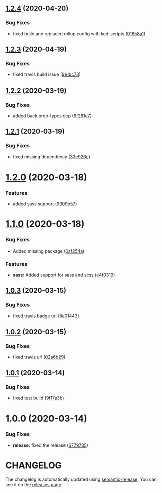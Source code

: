 ## [1.2.4](https://github.com/nejcm/js-library-boilerplate/compare/v1.2.3...v1.2.4) (2020-04-20)


### Bug Fixes

* fixed build and replaced rollup config with kcd-scripts ([91658a1](https://github.com/nejcm/js-library-boilerplate/commit/91658a1cf1b0deca53758bb20f40ec56ae9e93a1))

## [1.2.3](https://github.com/nejcm/js-library-boilerplate/compare/v1.2.2...v1.2.3) (2020-04-19)


### Bug Fixes

* fixed travis build issue ([9e1bc73](https://github.com/nejcm/js-library-boilerplate/commit/9e1bc730ec1831bcc1e6d7556c5987cb42038dae))

## [1.2.2](https://github.com/nejcm/js-library-boilerplate/compare/v1.2.1...v1.2.2) (2020-03-19)


### Bug Fixes

* added back prop-types dep ([6f261c7](https://github.com/nejcm/js-library-boilerplate/commit/6f261c7aae90ebe8c9546ff70d49b7659c415772))

## [1.2.1](https://github.com/nejcm/js-library-boilerplate/compare/v1.2.0...v1.2.1) (2020-03-19)


### Bug Fixes

* fixed missing dependency ([33e926e](https://github.com/nejcm/js-library-boilerplate/commit/33e926e92e3284f6ab45dad44bcdc4f8e435fe62))

# [1.2.0](https://github.com/nejcm/js-library-boilerplate/compare/v1.1.0...v1.2.0) (2020-03-18)


### Features

* added sass support ([9309b57](https://github.com/nejcm/js-library-boilerplate/commit/9309b57bea2cf290f4f541d255e34324cabd4e4c))

# [1.1.0](https://github.com/nejcm/js-library-boilerplate/compare/v1.0.3...v1.1.0) (2020-03-18)


### Bug Fixes

* Added missing package ([6af254a](https://github.com/nejcm/js-library-boilerplate/commit/6af254a5a349b564885f532e5e12a8e5ed395a07))


### Features

* **sass:** Added support for sass and scss ([e4f0319](https://github.com/nejcm/js-library-boilerplate/commit/e4f03190598befaa8d3d427371871c6bba081bb2))

## [1.0.3](https://github.com/nejcm/js-library-boilerplate/compare/v1.0.2...v1.0.3) (2020-03-15)


### Bug Fixes

* fixed travis badge url ([8a01443](https://github.com/nejcm/js-library-boilerplate/commit/8a01443d025157810df8cb95f8375d616fc84941))

## [1.0.2](https://github.com/nejcm/js-library-boilerplate/compare/v1.0.1...v1.0.2) (2020-03-15)


### Bug Fixes

* fixed travis url ([02a6b29](https://github.com/nejcm/js-library-boilerplate/commit/02a6b29f8d7a0ab64a9c25f0bc763dd966b77df7))

## [1.0.1](https://github.com/nejcm/js-library-boilerplate/compare/v1.0.0...v1.0.1) (2020-03-14)


### Bug Fixes

* fixed test build ([9f17a3b](https://github.com/nejcm/js-library-boilerplate/commit/9f17a3bb2665eb9bfab6fe24a826b1600984a384))

# 1.0.0 (2020-03-14)


### Bug Fixes

* **release:** fixed the release ([6779785](https://github.com/nejcm/js-library-boilerplate/commit/6779785a9b264429b64569c967b657f9dbf7ead2))

# CHANGELOG

The changelog is automatically updated using
[semantic-release](https://github.com/semantic-release/semantic-release). You
can see it on the [releases page](../../releases).

